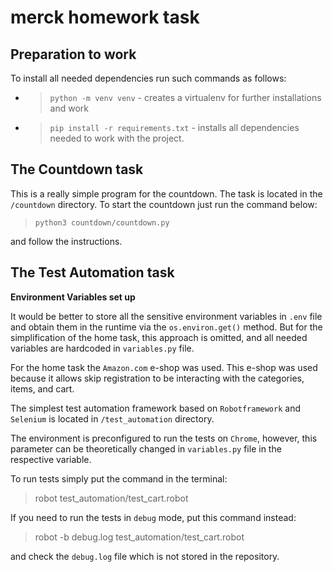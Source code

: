 # merck homework task

## Preparation to work
To install all needed dependencies run such commands as follows:

* >`python -m venv venv` - creates a virtualenv for further installations and work

* >`pip install -r requirements.txt` - installs all dependencies needed to work with the project.


## The Countdown task
This is a really simple program for the countdown. The task is located in the `/countdown` directory. To start the countdown just run the command below:
>`python3 countdown/countdown.py`

 and follow the instructions.

## The Test Automation task
<b> Environment Variables set up </b>

It would be better to store all the sensitive environment variables in `.env`
 file and obtain them in the runtime via the `os.environ.get()` method. But for the simplification of the home task,  this approach is omitted, and all needed variables are hardcoded in `variables.py` file.

 For the home task the `Amazon.com` e-shop was used. This e-shop was used because it allows skip registration to be interacting with the categories, items, and cart.


 The simplest test automation framework based on `Robotframework` and `Selenium` is located in `/test_automation` directory. 

 The environment is preconfigured to run the tests on `Chrome`, however, this parameter can be theoretically changed in `variables.py` file in the respective variable.

 To run tests simply put the command in the terminal:

  > robot test_automation/test_cart.robot

  If you need to run the tests in `debug` mode, put this command instead:
  >robot -b debug.log test_automation/test_cart.robot
  
  and check the `debug.log` file which is not stored in the repository.